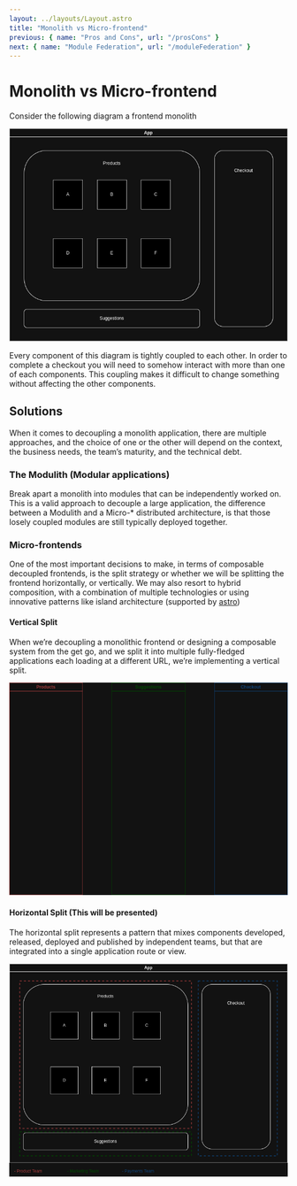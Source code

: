 ```yaml
---
layout: ../layouts/Layout.astro
title: "Monolith vs Micro-frontend"
previous: { name: "Pros and Cons", url: "/prosCons" }
next: { name: "Module Federation", url: "/moduleFederation" }
---
```


# Monolith vs Micro-frontend

Consider the following diagram a frontend monolith

![A monolithic page.](../assets/monolith.png)

Every component of this diagram is tightly coupled to each other. In order to complete a checkout you will need to somehow interact with more than one of each components. This coupling makes it difficult to change something without affecting the other components.

## Solutions

When it comes to decoupling a monolith application, there are multiple approaches, and the choice of one or the other will depend on the context, the business needs, the team’s maturity, and the technical debt.

### The Modulith (Modular applications)

Break apart a monolith into modules that can be independently worked on. This is a valid approach to decouple a large application, the difference between a Modulith and a Micro-\* distributed architecture, is that those losely coupled modules are still typically deployed together.

### Micro-frontends

One of the most important decisions to make, in terms of composable decoupled frontends, is the split strategy or whether we will be splitting the frontend horizontally, or vertically. We may also resort to hybrid composition, with a combination of multiple technologies or using innovative patterns like island architecture (supported by [astro](https://docs.astro.build/en/concepts/islands/))

#### Vertical Split

When we’re decoupling a monolithic frontend or designing a composable system from the get go, and we split it into multiple fully-fledged applications each loading at a different URL, we’re implementing a vertical split.

![A vertical split microfrontend.](../assets/vertical-split.png)

#### Horizontal Split (This will be presented)

The horizontal split represents a pattern that mixes components developed, released, deployed and published by independent teams, but that are integrated into a single application route or view.

![A horizontal split microfrontend.](../assets/horizontal-split.png)

